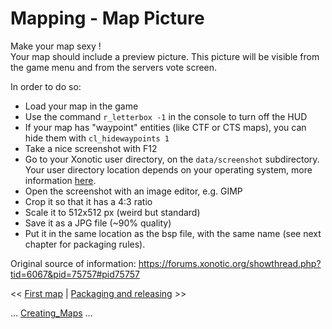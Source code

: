 Mapping - Map Picture
=====================

Make your map sexy !  
Your map should include a preview picture. This picture will be visible from the game menu and from the servers vote screen.

In order to do so:
*  Load your map in the game
*  Use the command `r_letterbox -1` in the console to turn off the HUD
*  If your map has "waypoint" entities (like CTF or CTS maps), you can hide them with `cl_hidewaypoints 1`
*  Take a nice screenshot with F12
*  Go to your Xonotic user directory, on the `data/screenshot` subdirectory. Your user directory location depends on your operating system, more information [here](https://xonotic.org/faq/#config).
*  Open the screenshot with an image editor, e.g. GIMP
*  Crop it so that it has a 4:3 ratio
*  Scale it to 512x512 px (weird but standard)
*  Save it as a JPG file (~90% quality)
*  Put it in the same location as the bsp file, with the same name (see next chapter for packaging rules).

Original source of information: https://forums.xonotic.org/showthread.php?tid=6067&pid=75757#pid75757

\<\< [First map](mapping-FirstMap) | [Packaging and releasing](mapping-packaging) \>\>

… [Creating_Maps](Creating-Maps) …